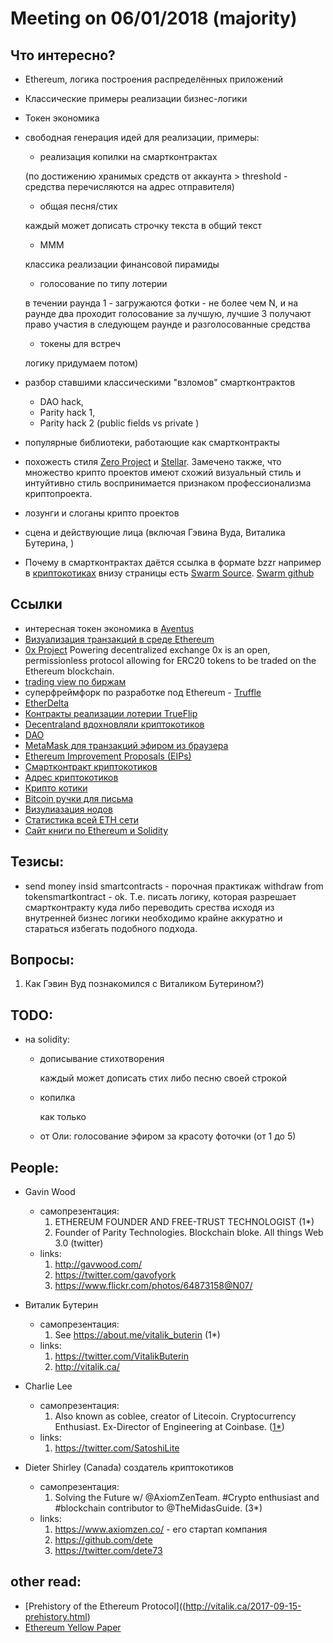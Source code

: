# Meeting on 06/01/2018 (majority)

## Что интересно?
* Ethereum, логика построения распределённых приложений
* Классические примеры реализации бизнес-логики
* Токен экономика
* свободная генерация идей для реализации, примеры:
  * реализация копилки на смартконтрактах

  (по достижению хранимых средств от аккаунта > threshold - средства перечисляются на адрес отправителя)
  * общая песня/стих

  каждый может дописать строчку текста в общий текст

  * МММ

  классика реализации финансовой пирамиды

  * голосование по типу лотерии

  в течении раунда 1 - загружаются фотки - не более чем N, и на раунде два проходит голосование за лучшую, лучшие 3 получают право участия в следующем раунде и разголосованные средства

  * токены для встреч

  логику придумаем потом)

* разбор ставшими классическими "взломов" смартконтрактов

  * DAO hack,
  * Parity hack 1,
  * Parity hack 2 (public fields vs private )

* популярные библиотеки, работающие как смартконтракты

* похожесть стиля [Zero Project](https://0xproject.com/) и [Stellar](https://www.stellar.org/). Замечено также, что множество крипто проектов имеют схожий визуальный стиль и интуйтивно стиль воспринимается признаком профессионализма криптопроекта.
* лозунги и слоганы крипто проектов
* сцена и действующие лица (включая Гэвина Вуда, Виталика Бутерина, )
* Почему в смартконтрактах даётся ссылка в формате bzzr например в [криптокотиках](https://etherscan.io/address/0x06012c8cf97bead5deae237070f9587f8e7a266d#code) внизу страницы есть [Swarm Source](bzzr://a6465fc1ce7ab1a92906ff7206b23d80a21bbd50b85b4bde6a91f8e6b2e3edde). [Swarm github](https://github.com/docker/swarm)

## Ссылки
* интересная токен экономика в [Aventus](https://aventus.io/)
* [Визуализация транзакций в среде Ethereum](http://etherlisten.com/)
* [0x Project](https://0xproject.com/) Powering decentralized exchange 0x is an open, permissionless protocol allowing for ERC20 tokens to be traded on the Ethereum blockchain.
* [trading view по биржам](https://www.tradingview.com/chart/?symbol=BITSTAMP:BTCUSD)
* суперфреймфорк по разработке под Ethereum - [Truffle](http://truffleframework.com/)
* [EtherDelta](https://etherdelta.com)
* [Контракты реализации лотерии TrueFlip](https://github.com/TrueFlip/trueflip-contracts)
* [Decentraland вдохновляли криптокотиков](https://decentraland.org/)
* [DAO](https://ethereum.org/dao)
* [MetaMask для транзакций эфиром из браузера](https://metamask.io/)
* [Ethereum Improvement Proposals (EIPs)](https://github.com/dete/EIPs)
* [Смартконтракт криптокотиков](https://github.com/j0k/awesome-cryptokitties/blob/master/CryptoKittiesCore.sol )
* [Адрес криптокотиков](https://etherscan.io/address/0x06012c8cf97bead5deae237070f9587f8e7a266d#code)
* [Крипто котики](https://www.cryptokitties.co/)
* [Bitcoin ручки для письма](https://www.bitcoinpens.com/)
* [Визулиазация нодов](https://ethernodes.org/network/1)
* [Статистика всей ETH сети](https://ethstats.net/)
* [Сайт книги по Ethereum и Solidity](http://eth.guide/)


## Тезисы:

* send money insid smartcontracts - порочная практикаж
withdraw from tokensmartkontract - ok. Т.е. писать логику, которая разрешает смартконтракту куда либо переводить срества исходя из внутренней бизнес логики необходимо крайне аккуратно и стараться избегать подобного подхода.



## Вопросы:

1. Как Гэвин Вуд познакомился с Виталиком Бутерином?)

## TODO:
* на solidity:
  * дописывание стихотворения

    каждый может дописать стих либо песню своей строкой
  * копилка

    как только
  * от Оли: голосование эфиром за красоту фоточки (от 1 до 5)

## People:

* Gavin Wood
  * самопрезентация:
    1. ETHEREUM FOUNDER AND FREE-TRUST TECHNOLOGIST (1*)
    2. Founder of Parity Technologies. Blockchain bloke. All things Web 3.0 (twitter)
  * links:
    1. http://gavwood.com/
    2. https://twitter.com/gavofyork
    3. https://www.flickr.com/photos/64873158@N07/

* Виталик Бутерин
  * самопрезентация:
    1. See https://about.me/vitalik_buterin (1*)
  * links:
    1. https://twitter.com/VitalikButerin
    2. http://vitalik.ca/

* Charlie Lee
  * самопрезентация:
    1. Also known as coblee, creator of Litecoin. Cryptocurrency Enthusiast. Ex-Director of Engineering at Coinbase. ([1*](https://twitter.com/SatoshiLite))
  * links:
    1. https://twitter.com/SatoshiLite

* Dieter Shirley (Canada) создатель криптокотиков
  * самопрезентация:
    1. Solving the Future w/ @AxiomZenTeam. #Crypto enthusiast and #blockchain contributor to @TheMidasGuide. (3*)
  * links:
    1. https://www.axiomzen.co/ - его стартап компания
    2. https://github.com/dete
    3. https://twitter.com/dete73   

## other read:
* [Prehistory of the Ethereum Protocol]((http://vitalik.ca/2017-09-15-prehistory.html)
* [Ethereum Yellow Paper](https://ethereum.github.io/yellowpaper/paper.pdf)
